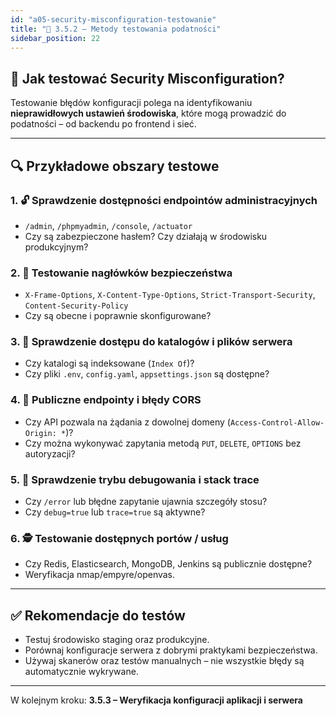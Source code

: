 ```yaml
---
id: "a05-security-misconfiguration-testowanie"
title: "🧪 3.5.2 – Metody testowania podatności"
sidebar_position: 22
---
```


## 🧪 Jak testować Security Misconfiguration?

Testowanie błędów konfiguracji polega na identyfikowaniu **nieprawidłowych ustawień środowiska**, które mogą prowadzić do podatności – od backendu po frontend i sieć.

---

## 🔍 Przykładowe obszary testowe

### 1. 🔓 Sprawdzenie dostępności endpointów administracyjnych

- `/admin`, `/phpmyadmin`, `/console`, `/actuator`
- Czy są zabezpieczone hasłem? Czy działają w środowisku produkcyjnym?

### 2. 🛑 Testowanie nagłówków bezpieczeństwa

- `X-Frame-Options`, `X-Content-Type-Options`, `Strict-Transport-Security`, `Content-Security-Policy`
- Czy są obecne i poprawnie skonfigurowane?

### 3. 🧪 Sprawdzenie dostępu do katalogów i plików serwera

- Czy katalogi są indeksowane (`Index Of`)?
- Czy pliki `.env`, `config.yaml`, `appsettings.json` są dostępne?

### 4. 🔁 Publiczne endpointy i błędy CORS

- Czy API pozwala na żądania z dowolnej domeny (`Access-Control-Allow-Origin: *`)?
- Czy można wykonywać zapytania metodą `PUT`, `DELETE`, `OPTIONS` bez autoryzacji?

### 5. 🐞 Sprawdzenie trybu debugowania i stack trace

- Czy `/error` lub błędne zapytanie ujawnia szczegóły stosu?
- Czy `debug=true` lub `trace=true` są aktywne?

### 6. 🕵️ Testowanie dostępnych portów / usług

- Czy Redis, Elasticsearch, MongoDB, Jenkins są publicznie dostępne?
- Weryfikacja nmap/empyre/openvas.

---

## ✅ Rekomendacje do testów

- Testuj środowisko staging oraz produkcyjne.
- Porównaj konfiguracje serwera z dobrymi praktykami bezpieczeństwa.
- Używaj skanerów oraz testów manualnych – nie wszystkie błędy są automatycznie wykrywane.

---

W kolejnym kroku: **3.5.3 – Weryfikacja konfiguracji aplikacji i serwera**
